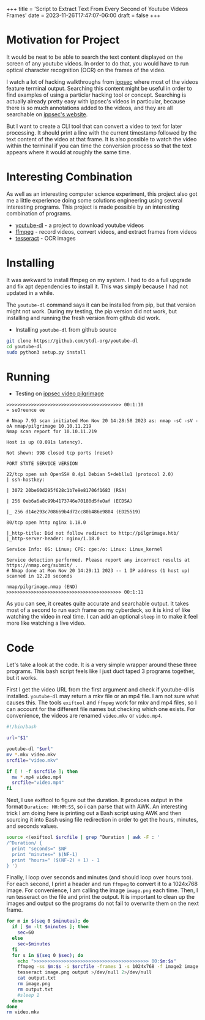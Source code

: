 +++
title = 'Script to Extract Text From Every Second of Youtube Videos Frames'
date = 2023-11-26T17:47:07-06:00
draft = false
+++

# Motivation for Project
It would be neat to be able to search the text content displayed on the screen of any youtube videos.
In order to do that, you would have to run optical character recognition (OCR) on the frames of the video.

I watch a lot of hacking walkthroughs from [ippsec](https://www.youtube.com/@ippsec) where most of the videos feature terminal output.
Searching this content might be useful in order to find examples of using a particlar hacking tool or concept.
Searching is actually already pretty easy with ippsec's videos in particular, because there is so much annotations added to the videos, and they are all searchable on [ippsec's website](https://ippsec.rocks/).

But I want to create a CLI tool that can convert a video to text for later processing.
It should print a line with the current timestamp followed by the text content of the video at that frame.
It is also possible to watch the video within the terminal if you can time the conversion process so that the text appears where it would at roughly the same time.

# Interesting Combination
As well as an interesting computer science experiment, this project also got me a little experience doing some solutions engineering using several interesting programs.
This project is made possible by an interesting combination of programs.
- [youtube-dl](https://github.com/ytdl-org/youtube-dl) - a project to download youtube videos
- [ffmpeg](https://github.com/ytdl-org/youtube-dl) - record videos, convert videos, and extract frames from videos
- [tesseract](https://github.com/tesseract-ocr/tesseract) - OCR images

# Installing
It was awkward to install ffmpeg on my system.
I had to do a full upgrade and fix apt dependencies to install it.
This was simply because I had not updated in a while.

The `youtube-dl` command says it can be installed from pip, but that version might not work.
During my testing, the pip version did not work, but installing and running the fresh version from github did work.

- Installing `youtube-dl` from github source
```bash
git clone https://github.com/ytdl-org/youtube-dl
cd youtube-dl
sudo python3 setup.py install
```

# Running

- Testing on [ippsec video pilgrimage](https://www.youtube.com/watch?v=aaUlHicClrI)
```
>>>>>>>>>>>>>>>>>>>>>>>>>>>>>>>>>>>>>>>>>> 00:1:10
= seOreence ee

# Nmap 7.93 scan initiated Mon Nov 20 14:28:58 2023 as: nmap -sC -sV -oA nmap/pilgrimage 10.10.11.219
Nmap scan report for 10.10.11.219

Host is up (0.091s latency).

Not shown: 998 closed tcp ports (reset)

PORT STATE SERVICE VERSION

22/tcp open ssh OpenSSH 8.4p1 Debian 5+debllu1 (protocol 2.0)
| ssh-hostkey:

| 3072 20be60d295f628c1b7e9e81706f1683 (RSA)

| 256 Oeb6a6a8c99b4173746e70180d5feOaf (ECDSA)

|_ 256 d14e293c708669b4d72cc80b486e9804 (ED25519)

80/tcp open http nginx 1.18.0

|_http-title: Did not follow redirect to http://pilgrimage.htb/
|_http-server-header: nginx/1.18.0

Service Info: 0S: Linux; CPE: cpe:/o: Linux: Linux_kernel

Service detection performed. Please report any incorrect results at https://nmap.org/submit/ .
# Nmap done at Mon Nov 20 14:29:11 2023 -- 1 IP address (1 host up) scanned in 12.20 seconds

nmap/pilgrimage.nmap (END)
>>>>>>>>>>>>>>>>>>>>>>>>>>>>>>>>>>>>>>>>>> 00:1:11
```
As you can see, it creates quite accurate and searchable output.
It takes most of a second to run each frame on my cyberdeck, so it is kind of like watching the video in real time.
I can add an optional `sleep` in to make it feel more like watching a live video.

# Code
Let's take a look at the code.
It is a very simple wrapper around these three programs.
This bash script feels like I just duct taped 3 programs together, but it works.

First I get the video URL from the first argument and check if youtube-dl is installed.
`youtube-dl` may return a mkv file or an mp4 file.
I am not sure what causes this.
The tools `exiftool` and `ffmpeg` work for mkv and mp4 files, so I can account for the different file names but checking which one exists.
For convenience, the videos are renamed `video.mkv` or `video.mp4`.
```bash
#!/bin/bash

url="$1"

youtube-dl "$url"
mv *.mkv video.mkv
srcfile="video.mkv"

if [ ! -f $srcfile ]; then
  mv *.mp4 video.mp4
  srcfile="video.mp4"
fi
```

Next, I use exiftool to figure out the duration.
It produces output in the format `Duration: HH:MM:SS`, so i can parse that with AWK.
An interesting trick I am doing here is printing out a Bash script using AWK and then sourcing it into Bash using file redirection in order to get the hours, minutes, and seconds values.
```bash
source <(exiftool $srcfile | grep ^Duration | awk -F : '
/^Duration/ {
  print "seconds=" $NF
  print "minutes=" $(NF-1)
  print "hours=" ($(NF-2) + 1) - 1
} ')
```

Finally, I loop over seconds and minutes (and should loop over hours too).
For each second, I print a header and run `ffmpeg` to convert it to a 1024x768 image.
For convenience, I am calling the image `image.png` each time.
Then, I run tesseract on the file and print the output.
It is important to clean up the images and output so the programs do not fail to overwrite them on the next frame.
```bash
for m in $(seq 0 $minutes); do
  if [ $m -lt $minutes ]; then
    sec=60
  else
    sec=$minutes
  fi
  for s in $(seq 0 $sec); do
    echo ">>>>>>>>>>>>>>>>>>>>>>>>>>>>>>>>>>>>>>>>>> 00:$m:$s"
    ffmpeg -ss $m:$s -i $srcfile -frames 1 -s 1024x768 -f image2 image.png >/dev/null 2>/dev/null
    tesseract image.png output >/dev/null 2>/dev/null
    cat output.txt
    rm image.png
    rm output.txt
    #sleep 1
  done
done
rm video.mkv
```
